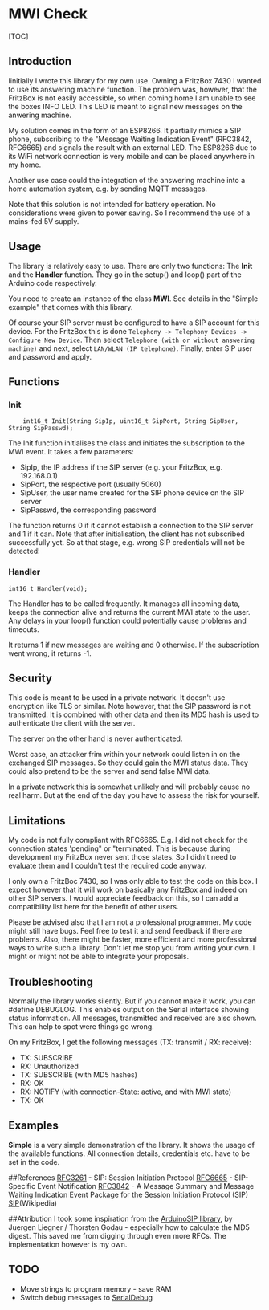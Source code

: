 # MWI Check

[TOC]

## Introduction
Iinitially I wrote this library for my own use. Owning a FritzBox 7430 I wanted to use its answering machine function. The problem was, however, that the FritzBox is not easily accessible, so when coming home I am unable to see the boxes INFO LED. This LED is meant to signal new messages on the anwering machine.

My solution comes in the form of an ESP8266. It partially mimics a SIP phone, subscribing to the "Message Waiting Indication Event" (RFC3842, RFC6665) and signals the result with an external LED. The ESP8266 due to its WiFi network connection is very mobile and can be placed anywhere in my home.

Another use case could the integration of the answering machine into a home automation system, e.g. by sending MQTT messages.

Note that this solution is not intended for battery operation. No considerations were given to power saving. So I recommend the use of a mains-fed 5V supply.

## Usage
The library is relatively easy to use. There are only two functions: The **Init** and the **Handler** function. They go in the setup() and loop() part of the Arduino code respectively.

You need to create an instance of the class **MWI**. See details in the "Simple example" that comes with this library.

Of course your SIP server must be configured to have a SIP account for this device. For the FritzBox this is done `Telephony -> Telephony Devices -> Configure New Device`. Then select `Telephone (with or without answering machine)` and next, select `LAN/WLAN (IP telephone)`. Finally, enter SIP user and password and apply.

## Functions
### Init
```
    int16_t Init(String SipIp, uint16_t SipPort, String SipUser, String SipPasswd);
```
The Init function initialises the class and initiates the subscription to the MWI event. It takes a few parameters:
* SipIp, the IP address if the SIP server (e.g. your FritzBox, e.g. 192.168.0.1)
* SipPort, the respective port (usually 5060)
* SipUser, the user name created for the SIP phone device on the SIP server
* SipPasswd, the corresponding password

The function returns 0 if it cannot establish a connection to the SIP server and 1 if it can. Note that after initialisation, the client has not subscribed successfully yet. So at that stage, e.g. wrong SIP credentials will not be detected!

### Handler
```
int16_t Handler(void);
```
The Handler has to be called frequently. It manages all incoming data, keeps the connection alive and returns the current MWI state to the user. Any delays in your loop() function could potentially cause problems and timeouts.

It returns 1 if new messages are waiting and 0 otherwise. If the subscription went wrong, it returns -1.

## Security
This code is meant to be used in a private network. It doesn't use encryption like TLS or similar. Note however, that the SIP password is not transmitted. It is combined with other data and then its MD5 hash is used to authenticate the client with the server.

The server on the other hand is never authenticated.

Worst case, an attacker frim within your network could listen in on the exchanged SIP messages. So they could gain the MWI status data. They could also pretend to be the server and send false MWI data.

In a private network this is somewhat unlikely and will probably cause no real harm. But at the end of the day you have to assess the risk for yourself.


## Limitations
My code is not fully compliant with RFC6665. E.g. I did not check for the connection states 'pending" or "terminated. This is because during development my FritzBox never sent those states. So I didn't need to evaluate them and I couldn't test the required code anyway.

I only own a FritzBoc 7430, so I was only able to test the code on this box. I expect however that it will work on basically any FritzBox and indeed on other SIP servers. I would appreciate feedback on this, so I can add a compatibility list here for the benefit of other users.

Please be advised also that I am not a professional programmer. My code might still have bugs. Feel free to test it and send feedback if there are problems. Also, there might be faster, more efficient and more professional ways to write such a library. Don't let me stop you from writing your own. I might or might not be able to integrate your proposals.

## Troubleshooting
Normally the library works silently. But if you cannot make it work, you can #define DEBUGLOG. This enables output on the Serial interface showing status information. All messages, transmitted and received are also shown. This can help to spot were things go wrong.

On my FritzBox, I get the following messages (TX: transmit / RX: receive):
* TX: SUBSCRIBE
* RX: Unauthorized
* TX: SUBSCRIBE (with MD5 hashes)
* RX: OK
* RX: NOTIFY (with connection-State: active, and with MWI state)
* TX: OK

## Examples
**Simple** is a very simple demonstration of the library. It shows the usage of the available functions. All connection details, credentials etc. have to be set in the code.

##References
[RFC3261](https://tools.ietf.org/html/rfc3261) - SIP: Session Initiation Protocol
[RFC6665](https://tools.ietf.org/html/rfc6665) -  SIP-Specific Event Notification
[RFC3842](https://tools.ietf.org/html/rfc3842) -  A Message Summary and Message Waiting Indication Event Package for the Session Initiation Protocol (SIP)
[SIP](https://en.wikipedia.org/wiki/Session_Initiation_Protocol)(Wikipedia)

##Attribution
I took some inspiration from the [ArduinoSIP library](https://github.com/dl9sec/ArduinoSIP), by Juergen Liegner / Thorsten Godau - especially how to calculate the MD5 digest. This saved me from digging through even more RFCs. The implementation however is my own.

## TODO
* Move strings to program memory - save RAM
* Switch debug messages to [SerialDebug](https://github.com/JoaoLopesF/SerialDebug)